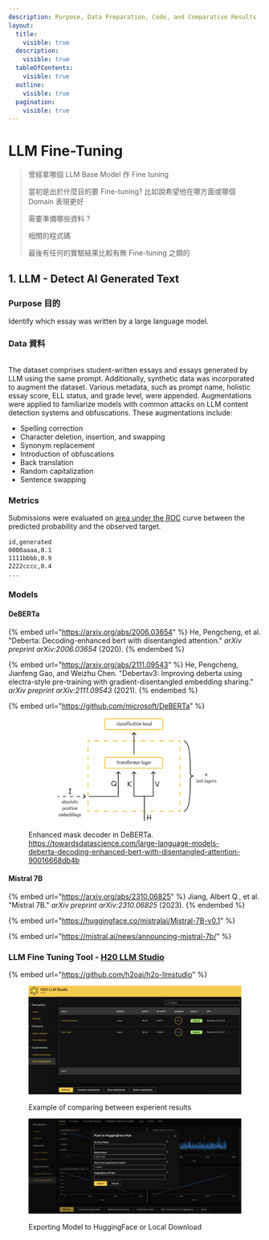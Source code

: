 ```yaml
---
description: Purpose, Data Preparation, Code, and Comparative Results
layout:
  title:
    visible: true
  description:
    visible: true
  tableOfContents:
    visible: true
  outline:
    visible: true
  pagination:
    visible: true
---
```


# LLM Fine-Tuning

> 曾經拿哪個 LLM Base Model 作 Fine tuning
>
> 當初是出於什麼目的要 Fine-tuning? 比如說希望他在哪方面或哪個 Domain 表現更好
>
> 需要準備哪些資料？
>
> 相關的程式碼
>
> 最後有任何的實驗結果比較有無 Fine-tuning 之類的

## 1. LLM - Detect AI Generated Text

### Purpose 目的

Identify which essay was written by a large language model.

### Data 資料

\
The dataset comprises student-written essays and essays generated by LLM using the same prompt. Additionally, synthetic data was incorporated to augment the dataset. Various metadata, such as prompt name, holistic essay score, ELL status, and grade level, were appended. Augmentations were applied to familiarize models with common attacks on LLM content detection systems and obfuscations. These augmentations include:

* Spelling correction
* Character deletion, insertion, and swapping
* Synonym replacement
* Introduction of obfuscations
* Back translation
* Random capitalization
* Sentence swapping

### Metrics

Submissions were evaluated on [area under the ROC](http://en.wikipedia.org/wiki/Receiver\_operating\_characteristic) curve between the predicted probability and the observed target.

```
id,generated
0000aaaa,0.1
1111bbbb,0.9
2222cccc,0.4
...
```

### Models

#### DeBERTa

{% embed url="https://arxiv.org/abs/2006.03654" %}
He, Pengcheng, et al. "Deberta: Decoding-enhanced bert with disentangled attention." _arXiv preprint arXiv:2006.03654_ (2020).
{% endembed %}

{% embed url="https://arxiv.org/abs/2111.09543" %}
He, Pengcheng, Jianfeng Gao, and Weizhu Chen. "Debertav3: Improving deberta using electra-style pre-training with gradient-disentangled embedding sharing." _arXiv preprint arXiv:2111.09543_ (2021).
{% endembed %}

{% embed url="https://github.com/microsoft/DeBERTa" %}

<figure><img src=".gitbook/assets/1_6PgadenApxx4vQ-YEu2Wcg (4).png" alt=""><figcaption><p>Enhanced mask decoder in DeBERTa. <a href="https://towardsdatascience.com/large-language-models-deberta-decoding-enhanced-bert-with-disentangled-attention-90016668db4b">https://towardsdatascience.com/large-language-models-deberta-decoding-enhanced-bert-with-disentangled-attention-90016668db4b</a></p></figcaption></figure>

#### Mistral 7B

{% embed url="https://arxiv.org/abs/2310.06825" %}
Jiang, Albert Q., et al. "Mistral 7B." _arXiv preprint arXiv:2310.06825_ (2023).
{% endembed %}

{% embed url="https://huggingface.co/mistralai/Mistral-7B-v0.1" %}

{% embed url="https://mistral.ai/news/announcing-mistral-7b/" %}

### LLM Fine Tuning Tool - [H20 LLM Studio](https://docs.h2o.ai/h2o-llmstudio/)

{% embed url="https://github.com/h2oai/h2o-llmstudio" %}

<figure><img src=".gitbook/assets/Screen Shot 2024-03-09 at 10.05.49.png" alt=""><figcaption><p>Example of comparing between experient results</p></figcaption></figure>

<figure><img src=".gitbook/assets/Screen Shot 2024-03-09 at 10.06.59 (1).png" alt=""><figcaption><p>Exporting Model to HuggingFace or Local Download</p></figcaption></figure>
